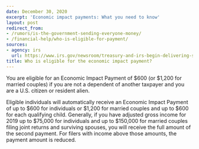 ```yaml
---
date: December 30, 2020
excerpt: 'Economic impact payments: What you need to know'
layout: post
redirect_from:
- /rumors/is-the-government-sending-everyone-money/
- /financial-help/who-is-eligible-for-payment/
sources:
- agency: irs
  url: https://www.irs.gov/newsroom/treasury-and-irs-begin-delivering-second-round-of-economic-impact-payments-to-millions-of-americans
title: Who is eligible for the economic impact payment?
---
```


You are eligible for an Economic Impact Payment of $600 (or $1,200 for married couples) if you are not a dependent of another taxpayer and you are a U.S. citizen or resident alien.

Eligible individuals will automatically receive an Economic Impact Payment of up to $600 for individuals or $1,200 for married couples and up to $600 for each qualifying child.  Generally, if you have adjusted gross income for 2019 up to $75,000 for individuals and up to $150,000 for married couples filing joint returns and surviving spouses, you will receive the full amount of the second payment. For filers with income above those amounts, the payment amount is reduced.